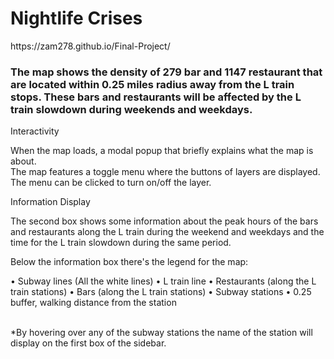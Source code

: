 <h1>Nightlife Crises</h1>
https://zam278.github.io/Final-Project/

<h3>The map shows the density of 279 bar and 1147 restaurant that are located within 0.25 miles radius away from the L train stops. These bars and restaurants will be affected by the L train slowdown during weekends and weekdays.</h3> 

Interactivity

When the map loads, a modal popup that briefly explains what the map is about.   
The map features a toggle menu where the buttons of layers are displayed.
The menu can be clicked to turn on/off the layer.


Information Display

The second box shows some information about the peak hours of the bars and restaurants along the L train during the weekend and weekdays and the time for the L train slowdown during the same period.

Below the information box there's the legend for the map:

<p>•	Subway lines (All the white lines)
•	L train line 
•	Restaurants (along the L train stations)  
•	Bars (along the L train stations) 
•	Subway stations
•	0.25 buffer, walking distance from the station
</p>

<br>*By hovering over any of the subway stations the name of the station will display on the first box of the sidebar.</br>
